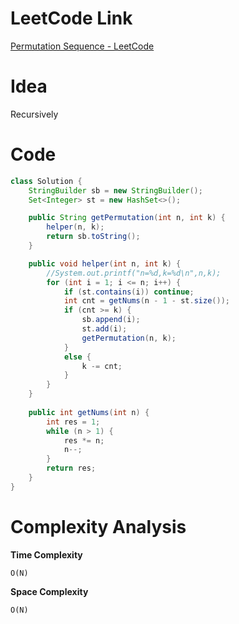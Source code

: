 # LeetCode Link

[Permutation Sequence - LeetCode](https://leetcode.com/problems/permutation-sequence/)

# Idea

Recursively 

# Code

```java
class Solution {
    StringBuilder sb = new StringBuilder();
    Set<Integer> st = new HashSet<>();

    public String getPermutation(int n, int k) {
        helper(n, k);
        return sb.toString();
    }

    public void helper(int n, int k) {
        //System.out.printf("n=%d,k=%d\n",n,k);
        for (int i = 1; i <= n; i++) {
            if (st.contains(i)) continue;
            int cnt = getNums(n - 1 - st.size());
            if (cnt >= k) {
                sb.append(i);
                st.add(i);
                getPermutation(n, k);
            }
            else {
                k -= cnt;
            }
        }
    }
    
    public int getNums(int n) {
        int res = 1;
        while (n > 1) {
            res *= n;
            n--;
        }
        return res;
    }
}
```

# Complexity Analysis

**Time Complexity**

`O(N)`

**Space Complexity**

`O(N)`

